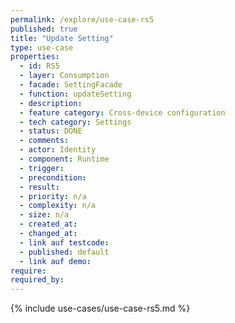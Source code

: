 ```yaml
---
permalink: /explore/use-case-rs5
published: true
title: "Update Setting"
type: use-case
properties:
  - id: RS5
  - layer: Consumption
  - facade: SettingFacade
  - function: updateSetting
  - description:
  - feature category: Cross-device configuration
  - tech category: Settings
  - status: DONE
  - comments:
  - actor: Identity
  - component: Runtime
  - trigger:
  - precondition:
  - result:
  - priority: n/a
  - complexity: n/a
  - size: n/a
  - created_at:
  - changed_at:
  - link auf testcode:
  - published: default
  - link auf demo:
require:
required_by:
---
```


{% include use-cases/use-case-rs5.md %}